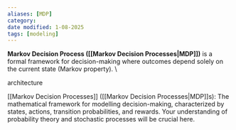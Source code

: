 ```yaml
---
aliases: [MDP]
category:
date modified: 1-08-2025
tags: [modeling]
---
```

**Markov Decision Process ([[Markov Decision Processes|MDP]])** is a formal framework for decision-making where outcomes depend solely on the current state (Markov property).
\

architecture 



[[Markov Decision Processes]] 
([[Markov Decision Processes|MDP]]s): The mathematical framework for modelling decision-making, characterized by states, actions, transition probabilities, and rewards. Your understanding of probability theory and stochastic processes will be crucial here.